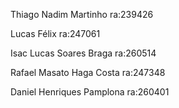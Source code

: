 Thiago Nadim Martinho ra:239426

Lucas Félix ra:247061

Isac Lucas Soares Braga ra:260514

Rafael Masato Haga Costa ra:247348

Daniel Henriques Pamplona ra:260401

